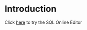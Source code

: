 # Introduction

Click [here](https://www.w3schools.com/sql/trysql.asp?filename=trysql_op_or "w3schools try SQL") to try the SQL Online Editor














